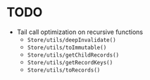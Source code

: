 # TODO
- Tail call optimization on recursive functions
  - `Store/utils/deepInvalidate()`
  - `Store/utils/toImmutable()`
  - `Store/utils/getChildRecords()`
  - `Store/utils/getRecordKeys()`
  - `Store/utils/toRecords()`
